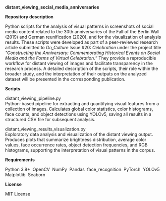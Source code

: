 **distant\_viewing\_social\_media\_anniversaries**

**Repository description**

Python scripts for the analysis of visual patterns in screenshots of social media content related to the 30th anniversaries of the Fall of the Berlin Wall (2019) and German reunification (2020), and for the visualization of analysis results. These scripts were developed as part of a peer-reviewed research article submitted to *On\_Culture* Issue #20: *Celebration* under the project title *"Constructing the Anniversary: Commemorating Historical Events on Social Media and the Forms of Virtual Celebration.“* They provide a reproducible workflow for distant viewing of images and facilitate transparency in the research process. A detailed description of the scripts, their role within the broader study, and the interpretation of their outputs on the analyzed dataset will be presented in the corresponding publication.

**Scripts**

distant\_viewing\_pipeline.py\
Python-based pipeline for extracting and quantifying visual features from a collection of images. Calculates global color statistics, color histograms, face counts, and object detections using YOLOv5, saving all results in a structured CSV file for subsequent analysis.

distant\_viewing\_results\_visualization.py\
Exploratory data analysis and visualization of the distant viewing output. Produces plots that summarize brightness distribution, average color values, face occurrence rates, object detection frequencies, and RGB histograms, supporting the interpretation of visual patterns in the corpus.

**Requirements**

Python 3.8+ 
OpenCV 
NumPy 
Pandas 
face\_recognition 
PyTorch 
YOLOv5 
Matplotlib 
Seaborn

**License**

MIT License

#
